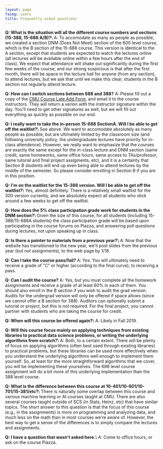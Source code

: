 ```yaml
---
layout: page
faimg: users
title: Frequently asked questions
---
```


**Q: What is the situation will all the different course numbers and sections (15-388, 15-688 A/B)?**\\
A:  To accomodate as many as people as possible, we created a section DNM (Does Not Meet) section of the 600 level course, which is the B section of the 15-688 course. This version is identical to the A section, except that students are expected to watch the lectures online (all lectures will be available online within a few hours after the end of class). We expect that attendance will shake out significantly during the first few weeks of the course, and our strong suspicious is that after the first month, there will be space in the lecture hall for anyone (from any section), to attend lectures, but we ask that until we make this clear, students in the B section not regularly attend lecture.

**Q: How can I switch sections between 688 and 388?**
A: Please fill out a copy of the [CMU Course Late Add Form](https://www.cmu.edu/hub/docs/late-add.pdf), and email it to the course instructors.  They will return a verion with the instructor signature within the day.  You'll need to get other signatures as well, but we will fill out everything as quickly as possible on our end.


**Q: I really want to take the in-person 15-688 SectionA. Will I be able to get off the waitlist?**\\
See above. We want to accomodate absolutely as many people as possible, but are ultimately limited by the classroom size (and following university policy, the undergraduate lectures have priority for in-class attendence). However, we really want to emphasize that the courses are exactly the same except for the in-class lecture and DNM section (same credit, same homeworks, same office hours, same access to TAs/professor, same tutorial and final project assigments, etc), and it is a certainty that Section B students will end up even being able to attend lectures by the middle of the semester. So please consider enrolling in Section B if you are in this position.

**Q: I'm on the waitlist for the 15-388 version. Will I be able to get off the waitlist?**\\
Yes, almost definitely. There is a relatively small waitlist for the 300 version currently, and we absolutely expect all students who stick around a few weeks to get off the waitlist.

**Q: How does the 5% class participation grade work for students in the DNM section?**\\
Given the size of this course, for all students (including 15-388/15-688A students) the class participation grade will be based upon participating in the course forums on Piazza, and answering poll questions during lectures, not upon speaking up in class.

**Q: Is there a pointer to materials from a previous year?**\\
A: Now that the website has transitioned to the new year, we'll post slides from the previous year (but not assignments), to the web page by 1/18.


**Q: Can I take the course pass/fail?**
A: Yes.  You will ultimately need to receive a grade of "C" or higher (according to the final curve), to receiving a pass.


**Q: Can I audit the course?**
A: Yes, but you must complete all the homework assignments and receive a grade of at least 60% in each of them.  You should also enroll in the B section if you wish to audit the grad version.  Audits for the undergrad version will only be offered if space allows (since we cannot offer a B section for 388).  Auditors can optionally submit a tutorial or project, but this is not required.  For the final project, you cannot partner with students who are taking the course for credit.


**Q: When will this course be offered again?**\\
A: Likely in Fall 2019.

**Q: Will this course focus mainly on applying techniques from existing libraries to practical data science problems, or writing the underlying algorithms from scratch?**\\
A: Both, to a certain extent. There will be plenty of focus on applying algorithms (often best used through existing libraries) to practical problems, but these libraries can be used more effectively when you understand the underlying algorithms well enough to implement them yourself. So, at least for the more straightforward algorithms that we cover, you will be implementing these yourselves. The 688 level course assignment will do a bit more of this underlying implementation than the 388 level course.

**Q: What is the difference between this course at 10-401/10-601/10-701/15-381/etc?**\\
There is naturally some overlap between this course and various machine learning or AI courses taught at CMU.  There are also several courses taught outside of SCS (in Stats, Heinz, etc) that have similar topics.  The short answer to this question is that the focus of this course (e.g., in the assignments) is more on programming and analyzing data, and much less on the math than in most courses we're aware of.  However, the best way to get a sense of the differences is to simply compare the lectures and assignments.  

**Q: I have a question that wasn't asked here.**\\
A: Come to office hours, or ask on the course Piazza.
